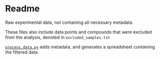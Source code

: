 # Readme

Raw experimental data, not containing all necessary metadata. 

These files also include data points and compounds that were excluded from the analysis, denoted in `excluded_samples.txt` 

[`process_data.py`](./process_data.py) adds metadata, and generates a spreadsheet containing the filtered data. 
